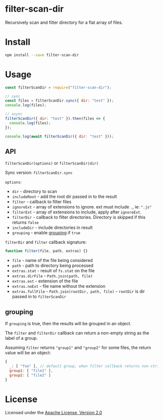 # filter-scan-dir

Recursively scan and filter directory for a flat array of files.

# Install

```bash
npm install --save filter-scan-dir
```

# Usage

```js
const filterScanDir = require("filter-scan-dir");

// sync
const files = filterScanDir.sync({ dir: "test" });
console.log(files);

// async
filterScanDir({ dir: "test" }).then(files => {
  console.log(files);
});

console.log(await filterScanDir({ dir: "test" }));
```

## API

`filterScanDir(options)` or `filterScanDir(dir)`

Sync version: `filterScanDir.sync`

`options`:

- `dir` - directory to scan
- `includeRoot` - add the root dir passed in to the result
- `filter` - callback to filter files
- `ignoreExt` - array of extensions to ignore. ext must include `.`, ie: `".js"`
- `filterExt` - array of extensions to include, apply after `ignoreExt`.
- `filterDir` - callback to filter directories. Directory is skipped if this returns `false`
- `includeDir` - include directories in result
- `grouping` - enable [grouping](#grouping) if `true`

`filterDir` and `filter` callback signature:

```js
function filter(file, path, extras) {}
```

- `file` - name of the file being considered
- `path` - path to directory being processed
- `extras.stat` - result of `fs.stat` on the file
- `extras.dirFile` - `Path.join(path, file)`
- `extras.ext` - extension of the file
- `extras.noExt` - file name without the extension
- `extras.fullFile` - `Path.join(rootDir, path, file)` - `rootDir` is dir passed in to `filterScanDir`

## grouping

If `grouping` is true, then the results will be grouped in an object.

The `filter` and `filterDir` callback can return a non-empty string as the label of a group.

Assuming `filter` returns `"group1"` and `"group2"` for some files, the return value will be an object:

```js
{
  _: [ "foo" ], // default group, when filter callback returns non-string truthy value, like `true`
  group1: [ "file1" ],
  group2: [ "file2" ]
}
```

# License

Licensed under the [Apache License, Version 2.0](https://www.apache.org/licenses/LICENSE-2.0)
